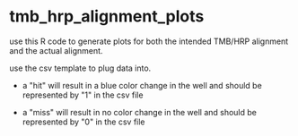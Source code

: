 # tmb_hrp_alignment_plots

use this R code to generate plots for both the intended TMB/HRP alignment and the actual alignment. 

use the csv template to plug data into. 

   - a "hit" will result in a blue color change in the well and should be represented by "1" in the csv file

   - a "miss" will result in no color change in the well and should be represented by "0" in the csv file
